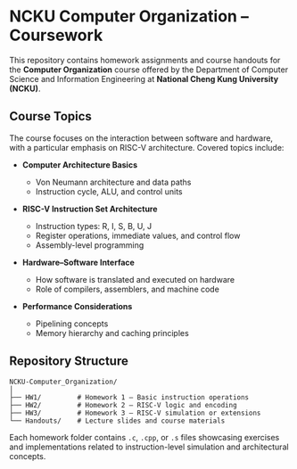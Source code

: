 # NCKU Computer Organization – Coursework

This repository contains homework assignments and course handouts for the **Computer Organization** course offered by the Department of Computer Science and Information Engineering at **National Cheng Kung University (NCKU)**.

## Course Topics

The course focuses on the interaction between software and hardware, with a particular emphasis on RISC-V architecture. Covered topics include:

- **Computer Architecture Basics**
  - Von Neumann architecture and data paths
  - Instruction cycle, ALU, and control units

- **RISC-V Instruction Set Architecture**
  - Instruction types: R, I, S, B, U, J
  - Register operations, immediate values, and control flow
  - Assembly-level programming

- **Hardware–Software Interface**
  - How software is translated and executed on hardware
  - Role of compilers, assemblers, and machine code

- **Performance Considerations**
  - Pipelining concepts
  - Memory hierarchy and caching principles

## Repository Structure

```
NCKU-Computer_Organization/
│
├── HW1/         # Homework 1 – Basic instruction operations
├── HW2/         # Homework 2 – RISC-V logic and encoding
├── HW3/         # Homework 3 – RISC-V simulation or extensions
└── Handouts/    # Lecture slides and course materials
```

Each homework folder contains `.c`, `.cpp`, or `.s` files showcasing exercises and implementations related to instruction-level simulation and architectural concepts.
